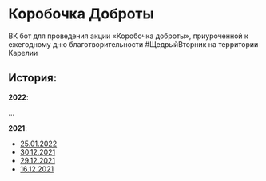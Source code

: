 # Коробочка Доброты
ВК бот для проведения акции «Коробочка доброты», приуроченной к ежегодному дню благотворительности #ЩедрыйВторник на территории Карелии

## История:
**2022**:

...

**2021**:
* [25.01.2022](https://vk.com/wall-200512715_658)
* [30.12.2021](https://vk.com/wall-200512715_628)
* [29.12.2021](https://vk.com/wall-200512715_623)
* [16.12.2021](https://vk.com/wall-200512715_600)
